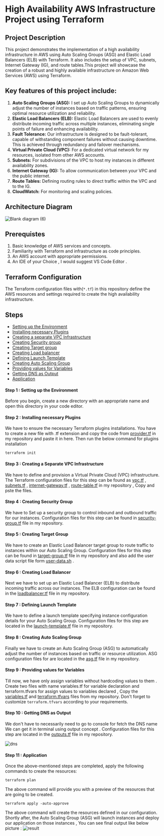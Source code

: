 # High Availability AWS Infrastructure Project using Terraform

## Project Description
This project demonstrates the implementation of a high availability infrastructure in AWS using Auto Scaling Groups (ASG) and Elastic Load Balancers (ELB) with Terraform. It also includes the setup of VPC, subnets, Internet Gateway (IG), and route tables.This project will showcase the creation of a robust and highly available infrastructure on Amazon Web Services (AWS) using Terraform. 


## Key features of this project include:
1. **Auto Scaling Groups (ASG):** I set up Auto Scaling Groups to dynamically adjust the number of instances based on traffic patterns, ensuring optimal resource utilization and reliability.
2. **Elastic Load Balancers (ELB):** Elastic Load Balancers are used to evenly distribute incoming traffic across multiple instances, eliminating single points of failure and enhancing availability.
3. **Fault Tolerance:** Our infrastructure is designed to be fault-tolerant, capable of withstanding component failures without causing downtime. This is achieved through redundancy and failover mechanisms.
4. **Virtual Private Cloud (VPC):** For a dedicated virtual network for my resources, isolated from other AWS accounts.
5. **Subnets:** For subdivisions of the VPC to host my instances in different availability zones.
6. **Internet Gateway (IG):** To allow communication between your VPC and the public internet.
7. **Route Tables:** Defining routing rules to direct traffic within the VPC and to the IG.
8. **CloudWatch:** For monitoring and scaling policies.

## Architecture Diagram
![Blank diagram (6)](https://github.com/mathesh-me/high-availabilty-deployment-terraform/assets/144098846/adad4562-7798-4d15-827e-56d5e5e0206b)

## Prerequistes
1. Basic knowledge of AWS services and concepts.<br>
2. Familiarity with Terraform and infrastructure as code principles.<br>
3. An AWS account with appropriate permissions.<br>
4. An IDE of your Choice , I would suggest VS Code Editor .<br>


## Terraform Configuration

The Terraform configuration files with(`*.tf`) in this repository define the AWS resources and settings required to create the high availability infrastructure.

## Steps 

- [Setting up the Environment](#step-1--setting-up-the-environment)
- [Installing necessary Plugins](#step-2--installing-necessary-plugins)
- [Creating a separate VPC Infrastructure](#step-3--creating-a-separate-vpc-infrastructure)
- [Creating Security group](#step-4--creating-security-group)
- [Creating Target group](#step-5--creating-target-group)
- [Creating Load balancer](#step-6--creating-load-balancer)
- [Defining Launch Template](#step-7--defining-launch-template)
- [Creating Auto Scaling Group](#step-8--creating-auto-scaling-group)
- [Providing values for Variables](#step-9--providing-values-for-variables)
- [Getting DNS as Output](#step-10--getting-dns-as-output)
- [Application](#step-11--application)


#### Step 1 : Setting up the Environment

Before you begin, create a new directory with an appropriate name and open this directory in your code editor.

#### Step 2 : Installing necessary Plugins

We have to ensure the necessary Terraform plugins installations. You have to create a new file with .tf extension and copy the code from [provider.tf](https://github.com/mathesh-me/high-availabilty-deployment-terraform/blob/main/High%20Availability%20Application%20in%20AWS%20using%20Terraform/providers.tf) in my repository and paste it in here. Then run the below command for plugins installation
```
terraform init
```

#### Step 3 : Creating a Separate VPC Infrastructure

We have to define and provision a Virtual Private Cloud (VPC) infrastructure. The Terraform configuration files for this step can be found as [vpc.tf](https://github.com/mathesh-me/high-availabilty-deployment-terraform/blob/main/High%20Availability%20Application%20in%20AWS%20using%20Terraform/vpc.tf) , [subnets.tf](https://github.com/mathesh-me/high-availabilty-deployment-terraform/blob/main/High%20Availability%20Application%20in%20AWS%20using%20Terraform/subnets.tf) , [internet-gateway.tf](https://github.com/mathesh-me/high-availabilty-deployment-terraform/blob/main/High%20Availability%20Application%20in%20AWS%20using%20Terraform/internet-gateway.tf) , [route-table.tf](https://github.com/mathesh-me/high-availabilty-deployment-terraform/blob/main/High%20Availability%20Application%20in%20AWS%20using%20Terraform/route-table.tf) in my repository , Copy and pste the files.

#### Step 4 : Creating Security Group

We have to Set up a security group to control inbound and outbound traffic for our instances. Configuration files for this step can be found in [security-group.tf](https://github.com/mathesh-me/high-availabilty-deployment-terraform/blob/main/High%20Availability%20Application%20in%20AWS%20using%20Terraform/security-group.tf) file in my repository.

#### Step 5 : Creating Target Group

We have to create an Elastic Load Balancer target group to route traffic to instances within our Auto Scaling Group. Configuration files  for this step can be found in [target-group.tf](https://github.com/mathesh-me/high-availabilty-deployment-terraform/blob/main/High%20Availability%20Application%20in%20AWS%20using%20Terraform/target-group.tf) file in my repository and also add the user data script file form [user-data.sh](https://github.com/mathesh-me/high-availabilty-deployment-terraform/blob/main/High%20Availability%20Application%20in%20AWS%20using%20Terraform/user-data.sh) .

#### Step 6 : Creating Load Balancer

Next we have to set up an Elastic Load Balancer (ELB) to distribute incoming traffic across our instances. The ELB configuration can be found in the [loadbalancer.tf](https://github.com/mathesh-me/high-availabilty-deployment-terraform/blob/main/High%20Availability%20Application%20in%20AWS%20using%20Terraform/loadbalancer.tf) file in my repository.

#### Step 7 : Defining Launch Template

We have to define a launch template specifying instance configuration details for your Auto Scaling Group. Configuration files for this step are located in the [launch-template.tf](https://github.com/mathesh-me/high-availabilty-deployment-terraform/blob/main/High%20Availability%20Application%20in%20AWS%20using%20Terraform/launch-template.tf) file in my repository.

#### Step 8 : Creating Auto Scaling Group

Finally we have to create an Auto Scaling Group (ASG) to automatically adjust the number of instances based on traffic or resource utilization. ASG configuration files for are located in the [asg.tf](https://github.com/mathesh-me/high-availabilty-deployment-terraform/blob/main/High%20Availability%20Application%20in%20AWS%20using%20Terraform/asg.tf) file in my repository.

#### Step 9 : Providing values for Variables

Till now, we have only assign variables without hardcoding values to them . Create two files with name variables.tf for variable declaration and terraform.tfvars for assign values to variables declared , Copy the [variables.tf](https://github.com/mathesh-me/high-availabilty-deployment-terraform/blob/main/High%20Availability%20Application%20in%20AWS%20using%20Terraform/varables.tf)  and [terraform.tfvars](https://github.com/mathesh-me/high-availabilty-deployment-terraform/blob/main/High%20Availability%20Application%20in%20AWS%20using%20Terraform/terraform.tfvars) files from my repository. Don't forget to customize `terraform.tfvars` according to your requirements.

#### Step 10 : Getting DNS as Output

We don't have to necessarily need to go to console for fetch the DNS name We can get it in terminal using output concept . Configuration files for this step are located in the [outputs.tf](https://github.com/mathesh-me/high-availabilty-deployment-terraform/blob/main/High%20Availability%20Application%20in%20AWS%20using%20Terraform/outputs.tf) file in my repository.

![dns](https://github.com/mathesh-me/high-availabilty-deployment-terraform/assets/144098846/4c597c19-54ad-4de7-ac8a-55b7cd20e4b7)

#### Step 11 : Application

Once the above-mentioned steps are completed, apply the following commands to create the resources:
```
terraform plan
```
The above command will provide you with a preview of the resources that are going to be created.
```
terraform apply -auto-approve
```
The above command will create the resources defined in our configuration. Shortly after, the Auto Scaling Group (ASG) will launch instances and deploy our application on those instances , You can see final output like below picture :
![result](https://github.com/mathesh-me/high-availabilty-deployment-terraform/assets/144098846/b5add2bd-e0ef-4cd0-8ec8-420932af301d)

